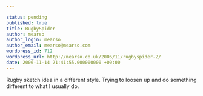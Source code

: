 ```yaml
---

status: pending
published: true
title: RugbySpider
author: mearso
author_login: mearso
author_email: mearso@mearso.com
wordpress_id: 712
wordpress_url: http://mearso.co.uk/2006/11/rugbyspider-2/
date: 2006-11-14 21:41:55.000000000 +00:00
---
```

Rugby sketch idea in a different style. Trying to loosen up and do something different to what I usually do.

